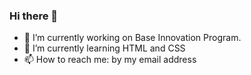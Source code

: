 ### Hi there 👋
- 🔭 I’m currently working on Base Innovation Program.
- 🌱 I’m currently learning HTML and CSS
- 📫 How to reach me: by my email address
